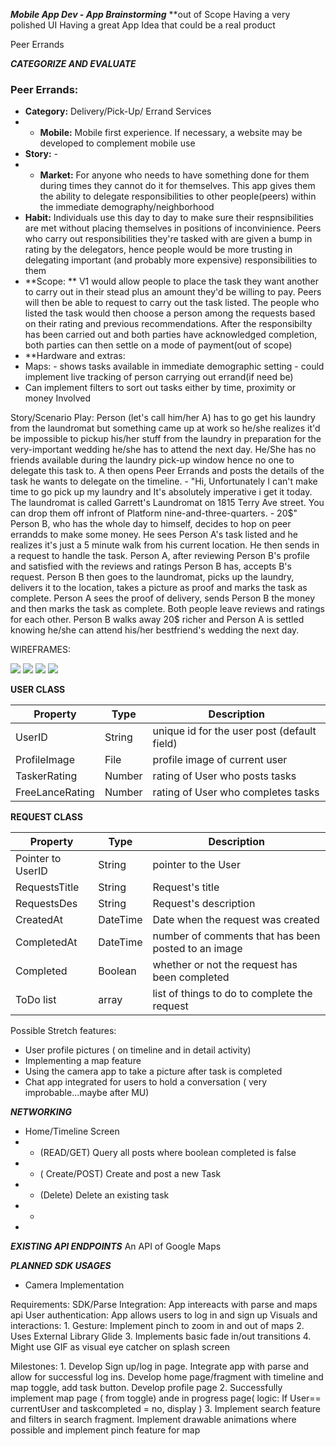 ***Mobile App Dev - App Brainstorming***
**out of Scope
Having a very polished UI
Having a great App Idea that could be a real product

 Peer Errands


***CATEGORIZE AND EVALUATE***
### Peer Errands:
 - **Category:** Delivery/Pick-Up/ Errand Services
 - - **Mobile:** Mobile first experience. If necessary, a website may be developed to complement mobile use
 - **Story:** -
 - - **Market:** For anyone who needs to have something done for them during times they cannot do it for themselves. This app gives them the ability to delegate responsibilities to other people(peers) within the immediate demography/neighborhood
 - **Habit:** Individuals use this day to day to make sure their respnsibilities are met without placing themselves in positions of inconvinience. Peers who carry out responsibilities they're tasked with are given a bump in rating by the delegators, hence people would be more trusting in delegating important (and probably more expensive) responsibilities to them
 - **Scope: ** V1 would allow people to place the task they want another to carry out in their stead plus an amount they'd be willing to pay. Peers will then be able to request to carry out the task listed. The people who listed the task would then choose a person among the requests based on their rating and previous recommendations. After the responsibilty has been carried out and both parties have acknowledged completion, both parties can then settle on a mode of payment(out of scope)
 - **Hardware and extras:
 - Maps: - shows tasks available in immediate demographic setting
         - could implement live tracking of person carrying out errand(if need be)
- Can implement filters to sort out tasks either by time, proximity or money Involved


Story/Scenario Play:
Person (let's call him/her A) has to go get his laundry from the laundromat but something came up at work so he/she realizes it'd be impossible to pickup his/her stuff from the laundry in preparation for the very-important wedding he/she has to attend the next day. He/She has no friends available during the laundry pick-up window hence no one to delegate this task to.
A then opens Peer Errands and posts the details of the task he wants to delegate on the timeline. -
"Hi, Unfortunately I can't make time to go pick up my laundry and It's absolutely imperative i get it today. The laundromat is called Garrett's Laundromat on 1815 Terry Ave street. You can drop them off infront of Platform nine-and-three-quarters. - 20$"
Person B, who has the whole day to himself, decides to hop on peer errandds to make some money. He sees Person A's task listed and he realizes it's just a 5 minute walk from his current location. He then sends in a request to handle the task.
Person A, after reviewing Person B's profile and satisfied with the reviews and ratings Person B has, accepts B's request.
Person B then goes to the laundromat, picks up the laundry, delivers it to the location, takes a picture as proof and marks the task as complete. Person A sees the proof of delivery, sends Person B the money and then marks the task as complete. Both people leave reviews and ratings for each other. Person B walks away 20$ richer and Person A is settled knowing he/she can attend his/her bestfriend's wedding the next day.


WIREFRAMES:

![](https://i.imgur.com/rj8vNkj.jpg)
![](https://i.imgur.com/PDWYnbF.jpg)
![](https://i.imgur.com/bcFepF9.jpg)
![](https://i.imgur.com/MIn15jk.jpg)


**USER CLASS**

   | Property      | Type     | Description |
   | ------------- | -------- | ------------|
   | UserID        | String   | unique id for the user post (default field) |
   | ProfileImage  | File     | profile image of current user |
   | TaskerRating  | Number   | rating of User who posts tasks |
   | FreeLanceRating| Number  | rating of User who completes tasks |
   
   
   **REQUEST CLASS**
   
   | Property      | Type     | Description |
   | ------------- | -------- | ------------|
   | Pointer to UserID| String| pointer to the User |
   | RequestsTitle | String   | Request's title |
   | RequestsDes   | String   | Request's description |
   | CreatedAt     | DateTime | Date when the request was created |
   | CompletedAt   | DateTime | number of comments that has been posted to an image |
   | Completed     | Boolean  | whether or not the request has been completed |
   | ToDo list     | array    | list of things to do to complete the request |
  

Possible Stretch features:
- User profile pictures ( on timeline and in detail activity)
- Implementing a map feature
- Using the camera app to take a picture after task is completed
- Chat app integrated for users to hold a conversation ( very improbable...maybe after MU)



**_NETWORKING_**
- Home/Timeline Screen
-  * (READ/GET) Query all posts where boolean completed is false
-  * ( Create/POST) Create and post a new Task
-  * (Delete) Delete an existing task
-  *
-  

**_EXISTING API ENDPOINTS_**
An API of Google Maps

**_PLANNED SDK USAGES_**
- Camera Implementation



Requirements:
SDK/Parse Integration: App intereacts with parse and maps api
User authentication: App allows users to log in and sign up
Visuals and interactions: 1. Gesture: Implement pinch to zoom in and out of maps
                          2. Uses External Library Glide
                          3. Implements basic fade in/out transitions
                          4. Might use GIF as visual eye catcher on splash screen
                          
Milestones: 1. Develop Sign up/log in page. Integrate app with parse and allow for successful log ins. Develop home page/fragment with timeline and map toggle, add task button. Develop profile page
            2. Successfully implement map page ( from toggle) ande in progress page( logic: If User== currentUser and taskcompleted = no, display )
            3. Implement search feature and filters in search fragment. Implement drawable animations where possible and implement pinch feature for map
            
